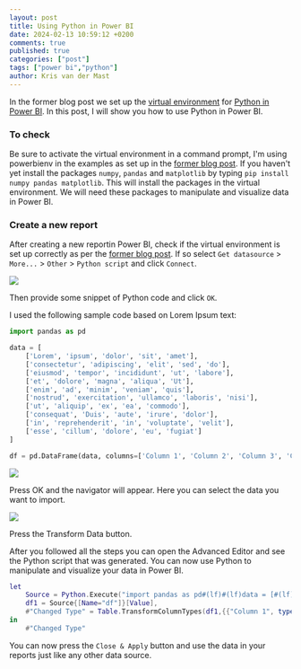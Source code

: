 ```yaml
---
layout: post
title: Using Python in Power BI
date: 2024-02-13 10:59:12 +0200
comments: true
published: true
categories: ["post"]
tags: ["power bi","python"]
author: Kris van der Mast
---
```

In the former blog post we set up the [virtual environment][1] for [Python in Power BI][2]. In this post, I will show you how to use Python in Power BI.

### To check

Be sure to activate the virtual environment in a command prompt, I'm using powerbienv in the examples as set up in the [former blog post][2]. If you haven't yet install the packages `numpy`, `pandas` and `matplotlib` by typing `pip install numpy pandas matplotlib`. This will install the packages in the virtual environment. We will need these packages to manipulate and visualize data in Power BI.

### Create a new report

After creating a new reportin Power BI, check if the virtual environment is set up correctly as per the [former blog post][2]. If so select `Get datasource` > `More...` > `Other` > `Python script` and click `Connect`.

![][3]

Then provide some snippet of Python code and click `OK`.

I used the following sample code based on Lorem Ipsum text:

```python
import pandas as pd

data = [
    ['Lorem', 'ipsum', 'dolor', 'sit', 'amet'],
    ['consectetur', 'adipiscing', 'elit', 'sed', 'do'],
    ['eiusmod', 'tempor', 'incididunt', 'ut', 'labore'],
    ['et', 'dolore', 'magna', 'aliqua', 'Ut'],
    ['enim', 'ad', 'minim', 'veniam', 'quis'],
    ['nostrud', 'exercitation', 'ullamco', 'laboris', 'nisi'],
    ['ut', 'aliquip', 'ex', 'ea', 'commodo'],
    ['consequat', 'Duis', 'aute', 'irure', 'dolor'],
    ['in', 'reprehenderit', 'in', 'voluptate', 'velit'],
    ['esse', 'cillum', 'dolore', 'eu', 'fugiat']
]

df = pd.DataFrame(data, columns=['Column 1', 'Column 2', 'Column 3', 'Column 4', 'Column 5'])  
```

![][4]

Press OK and the navigator will appear. Here you can select the data you want to import.

![][5]

Press the Transform Data button.

After you followed all the steps you can open the Advanced Editor and see the Python script that was generated. You can now use Python to manipulate and visualize your data in Power BI.

```lua
let
    Source = Python.Execute("import pandas as pd#(lf)#(lf)data = [#(lf)    ['Lorem', 'ipsum', 'dolor', 'sit', 'amet'],#(lf)    ['consectetur', 'adipiscing', 'elit', 'sed', 'do'],#(lf)    ['eiusmod', 'tempor', 'incididunt', 'ut', 'labore'],#(lf)    ['et', 'dolore', 'magna', 'aliqua', 'Ut'],#(lf)    ['enim', 'ad', 'minim', 'veniam', 'quis'],#(lf)    ['nostrud', 'exercitation', 'ullamco', 'laboris', 'nisi'],#(lf)    ['ut', 'aliquip', 'ex', 'ea', 'commodo'],#(lf)    ['consequat', 'Duis', 'aute', 'irure', 'dolor'],#(lf)    ['in', 'reprehenderit', 'in', 'voluptate', 'velit'],#(lf)    ['esse', 'cillum', 'dolore', 'eu', 'fugiat']#(lf)]#(lf)#(lf)df = pd.DataFrame(data, columns=['Column 1', 'Column 2', 'Column 3', 'Column 4', 'Column 5'])"),
    df1 = Source{[Name="df"]}[Value],
    #"Changed Type" = Table.TransformColumnTypes(df1,{{"Column 1", type text}, {"Column 2", type text}, {"Column 3", type text}, {"Column 4", type text}, {"Column 5", type text}})
in
    #"Changed Type"
```

You can now press the `Close & Apply` button and use the data in your reports just like any other data source. 

[1]: https://www.krisvandermast.com/posts/2023/12/setting-up-a-virtual-environment-for-python/
[2]: https://www.krisvandermast.com/posts/2024/02/06/setting-up-python-for-power-bi
[3]: /images/python_power_bi_python_script_connector.png
[4]: /images/python_power_bi_python_script_editor.png
[5]: /images/python_power_bi_python_script_navigator.png
